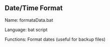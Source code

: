 ## Date/Time Format

Name: formataData.bat

Language: bat script

Functions: Format dates (useful for backup files)
